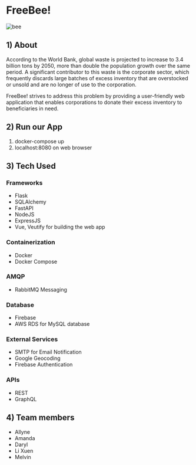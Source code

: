 # FreeBee!

![bee](https://user-images.githubusercontent.com/86574138/229700961-48500ff5-6c12-420b-b09c-68fa82d6ac9d.gif)

## 1) About

According to the World Bank, global waste is projected to increase to 3.4 billion tons by 2050, more than double the population growth over the same period. A significant contributor to this waste is the corporate sector, which frequently discards large batches of excess inventory that are overstocked or unsold and are no longer of use to the corporation.

FreeBee! strives to address this problem by providing a user-friendly web application that enables corporations to donate their excess inventory to beneficiaries in need. 


## 2) Run our App

1. docker-compose up 
2. localhost:8080 on web browser


## 3) Tech Used

### Frameworks
- Flask
- SQLAlchemy
- FastAPI
- NodeJS
- ExpressJS
- Vue, Veutify for building the web app 

### Containerization
- Docker
- Docker Compose 

### AMQP
- RabbitMQ Messaging

### Database
- Firebase
- AWS RDS for MySQL database

### External Services
- SMTP for Email Notification
- Google Geocoding
- Firebase Authentication

### APIs
- REST
- GraphQL


## 4) Team members

- Allyne 
- Amanda
- Daryl
- Li Xuen
- Melvin

